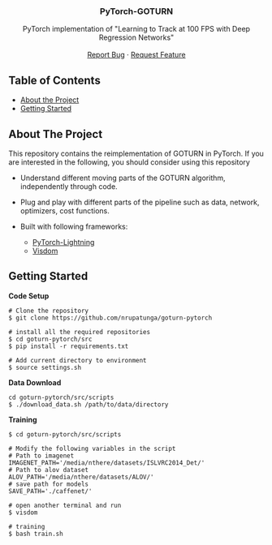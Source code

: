<!-- PROJECT LOGO -->
<p align="center">
  <h3 align="center">PyTorch-GOTURN</h3>

  <p align="center">
    PyTorch implementation of "Learning to Track at 100 FPS with Deep Regression Networks"
    <br />
    <br />
    <a href="https://github.com/nrupatunga/goturn-pytorch/issues">Report Bug</a>
    ·
    <a href="https://github.com/nrupatunga/goturn-pytorch/issues">Request Feature</a>
  </p>
</p>

<!-- TABLE OF CONTENTS -->
## Table of Contents

* [About the Project](#about-the-project)
* [Getting Started](#getting-started)

<!-- ABOUT THE PROJECT -->
## About The Project

This repository contains the reimplementation of GOTURN in PyTorch.
If you are interested in the following, you should consider using this
repository

* Understand different moving parts of the GOTURN algorithm,
independently through code. 

* Plug and play with different parts of the pipeline such as data, network, optimizers, cost functions.

* Built with following frameworks:
	- [PyTorch-Lightning](https://github.com/PyTorchLightning/pytorch-lightning)
	- [Visdom](https://github.com/facebookresearch/visdom)

<!-- GETTING STARTED -->
## Getting Started

**Code Setup**
```
# Clone the repository
$ git clone https://github.com/nrupatunga/goturn-pytorch

# install all the required repositories
$ cd goturn-pytorch/src
$ pip install -r requirements.txt

# Add current directory to environment
$ source settings.sh
```

**Data Download**
```
cd goturn-pytorch/src/scripts
$ ./download_data.sh /path/to/data/directory
```

**Training**
```
$ cd goturn-pytorch/src/scripts

# Modify the following variables in the script
# Path to imagenet
IMAGENET_PATH='/media/nthere/datasets/ISLVRC2014_Det/'
# Path to alov dataset
ALOV_PATH='/media/nthere/datasets/ALOV/'
# save path for models
SAVE_PATH='./caffenet/'

# open another terminal and run
$ visdom

# training
$ bash train.sh
```
